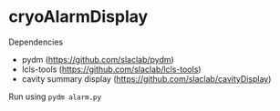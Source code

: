 # cryoAlarmDisplay

Dependencies
- pydm (https://github.com/slaclab/pydm)
- lcls-tools (https://github.com/slaclab/lcls-tools)
- cavity summary display (https://github.com/slaclab/cavityDisplay)

Run using `pydm alarm.py`

